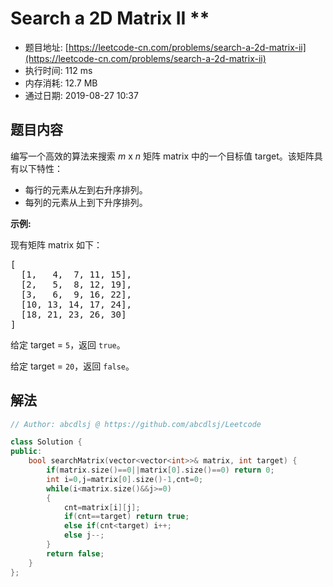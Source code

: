 # Search a 2D Matrix II **
- 题目地址: [https://leetcode-cn.com/problems/search-a-2d-matrix-ii](https://leetcode-cn.com/problems/search-a-2d-matrix-ii)
- 执行时间: 112 ms 
- 内存消耗: 12.7 MB
- 通过日期: 2019-08-27 10:37

## 题目内容
<p>编写一个高效的算法来搜索 <em>m</em> x <em>n</em> 矩阵 matrix 中的一个目标值 target。该矩阵具有以下特性：</p>

<ul>
	<li>每行的元素从左到右升序排列。</li>
	<li>每列的元素从上到下升序排列。</li>
</ul>

<p><strong>示例:</strong></p>

<p>现有矩阵 matrix 如下：</p>

<pre>[
  [1,   4,  7, 11, 15],
  [2,   5,  8, 12, 19],
  [3,   6,  9, 16, 22],
  [10, 13, 14, 17, 24],
  [18, 21, 23, 26, 30]
]
</pre>

<p>给定 target = <code>5</code>，返回 <code>true</code>。</p>

<p>给定 target = <code>20</code>，返回 <code>false</code>。</p>


## 解法
```cpp
// Author: abcdlsj @ https://github.com/abcdlsj/Leetcode

class Solution {
public:
    bool searchMatrix(vector<vector<int>>& matrix, int target) {
        if(matrix.size()==0||matrix[0].size()==0) return 0;
        int i=0,j=matrix[0].size()-1,cnt=0;
        while(i<matrix.size()&&j>=0)
        {
            cnt=matrix[i][j];
            if(cnt==target) return true;
            else if(cnt<target) i++;
            else j--;
        }
        return false;
    }
};

```
